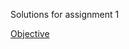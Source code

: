 Solutions for assignment 1

[Objective](https://github.com/RishikeshDhayarkar/CS-GY-6513-Big-Data/blob/main/assignment_1/Assignment1-Map-Reduce.pdf)
